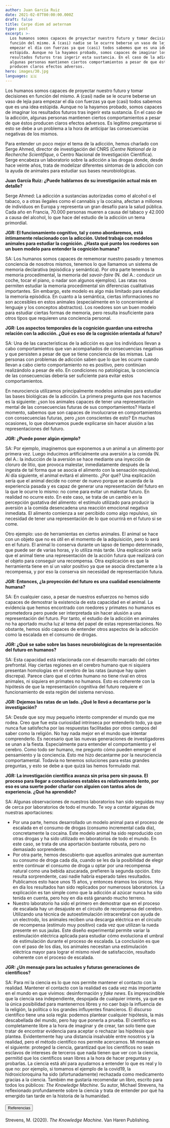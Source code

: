 ```yaml
---
author: Juan García Ruiz
date: 2021-02-07T00:00:00.000Z
draft: false
title: Carpe diem ad aeternam
type: post
excerpt: >-
  Los humanos somos capaces de proyectar nuestro futuro y tomar decisiones en
  función del mismo. A (casi) nadie se le ocurre beberse un vaso de lejía para
  empezar el día con fuerzas ya que (casi) todos sabemos que es una idea
  estúpida. Aunque no la hayamos probado, somos capaces de imaginar los
  resultados futuros tras ingerir esta sustancia. En el caso de la adicción,
  algunas personas mantienen ciertos comportamientos a pesar de que éstos
  producen claros efectos adversos.
hero: images/30.jpg
languages: 🇪🇸
---
```

Los humanos somos capaces de proyectar nuestro futuro y tomar decisiones en función del mismo. A (casi) nadie se le ocurre beberse un vaso de lejía para empezar el día con fuerzas ya que (casi) todos sabemos que es una idea estúpida. Aunque no la hayamos probado, somos capaces de imaginar los resultados futuros tras ingerir esta sustancia. En el caso de la adicción, algunas personas mantienen ciertos comportamientos a pesar de que éstos producen claros efectos adversos. Es legítimo preguntarse si esto se debe a un problema a la hora de anticipar las consecuencias negativas de los mismos. 

Para entender un poco mejor el tema de la adicción, hemos charlado con Serge Ahmed, director de investigación del CNRS (*Centre National de la Recherche Scientifique*, o Centro Nacional de Investigación Científica). Serge encabeza un laboratorio sobre la adicción a las drogas donde, desde hace veinte años, trata de modelizar diferentes síntomas de la adicción con la ayuda de animales para estudiar sus bases neurobiológicas. 

**Juan García Ruiz: ¿Puede hablarnos de su investigación actual más en detalle?**

Serge Ahmed: La adicción a sustancias autorizadas como el alcohol o el tabaco, o a otras ilegales como el cannabis y la cocaína, afectan a millones de individuos en Europa y representa un gran desafío para la salud pública. Cada año en Francia, 70.000 personas mueren a causa del tabaco y 42.000 a causa del alcohol, lo que hace del estudio de la adicción un tema primordial.

**JGR: El funcionamiento cognitivo, tal y como abordaremos, está íntimamente relacionado con la adicción. Usted trabaja con modelos animales para estudiar la cognición. ¿Hasta qué punto los roedores son un buen modelo para entender la cognición humana?**

SA: Los humanos somos capaces de rememorar nuestro pasado y tenemos conciencia de nosotros mismos, tenemos lo que llamamos un sistema de memoria declarativa (episódica y semántica). Por otra parte tenemos la memoria procedimental, la memoria del *savoir-faire* (N. del A.: conducir un coche, tocar el piano, o nadar son algunos ejemplos). Las ratas nos permiten estudiar la memoria procedimental sin diferencias cualitativas importantes. Sin embargo, este modelo es algo más limitado para estudiar la memoria episódica. En cuanto a la semántica, ciertas informaciones no son accesibles en estos animales (especialmente en lo concerniente al lenguaje y los conceptos abstractos). Los roedores son un buen modelo para estudiar ciertas formas de memoria, pero resulta insuficiente para otros tipos que requieren una conciencia personal.

**JGR: Los aspectos temporales de la cognición guardan una estrecha relación con la adicción. ¿Qué es eso de la cognición orientada al futuro?**

SA: Una de las características de la adicción es que los individuos llevan a cabo comportamientos que van acompañados de consecuencias negativas y que persisten a pesar de que se tiene conciencia de las mismas. Las personas con problemas de adicción saben que lo que les ocurre cuando llevan a cabo cierto comportamiento no es positivo, pero continúan realizándolo a pesar de ello. En condiciones no patológicas, la conciencia de las consecuencias debería ser suficiente para evitar estos comportamientos.

En neurociencia utilizamos principalmente modelos animales para estudiar las bases biológicas de la adicción. La primera pregunta que nos hacemos es la siguiente: ¿son los animales capaces de tener una representación mental de las consecuencias futuras de sus comportamientos? Hasta el momento, sabemos que son capaces de involucrarse en comportamientos con consecuencias futuras, pero ¿son conscientes de esto? En muchas ocasiones, lo que observamos puede explicarse sin hacer alusión a las representaciones del futuro.

**JGR: ¿Puede poner algún ejemplo?**

SA: Por ejemplo, imaginemos que exponemos a un animal a un alimento por primera vez. Luego inducimos artificialmente una aversión a la comida (N. del A.: la inducción de la aversión se hace mediante una inyección de cloruro de litio, que provoca malestar, inmediatamente después de la ingesta de tal forma que se asocia el alimento con la sensación repulsiva). Al día siguiente, el animal evitará el alimento. ¿Por qué? Una explicación sería que el animal decide no comer de nuevo porque se acuerda de la experiencia pasada y es capaz de generar una representación del futuro en la que le ocurre lo mismo: no come para evitar un malestar futuro. En realidad no ocurre esto. En este caso, se trata de un cambio en la percepción gustativa del alimento: el estímulo utilizado para producir la aversión a la comida desencadena una reacción emocional negativa inmediata. El alimento comienza a ser percibido como algo repulsivo, sin necesidad de tener una representación de lo que ocurrirá en el futuro si se come. 

Otro ejemplo: uso de herramientas en ciertos animales. El animal se hace con un objeto que no es útil en el momento de la adquisición, pero lo será en el futuro. El animal lo conserva durante un lapso de tiempo determinado, que puede ser de varias horas, y lo utiliza más tarde. Una explicación sería que el animal tiene una representación de la acción futura que realizará con el objeto para conseguir una recompensa. Otra explicación es que la herramienta tiene en sí un valor positivo ya que se asocia directamente a la recompensa, y por eso la conserva sin necesidad de representación futura.

**JGR: Entonces, ¿la proyección del futuro es una cualidad esencialmente humana?**

SA: En cualquier caso, a pesar de nuestros esfuerzos no hemos sido capaces de demostrar la existencia de esta capacidad en el animal. La evidencia que hemos encontrado con roedores y primates no humanos es prometedora pero puede ser interpretada sin hacer alusión a una representación del futuro. Por tanto, el estudio de la adicción en animales no ha aportado mucha luz al tema del papel de estas representaciones. No obstante, hemos sido capaces de entender otros aspectos de la adicción como la escalada en el consumo de drogas.

**JGR: ¿Qué se sabe sobre las bases neurobiológicas de la representación del futuro en humanos?**

SA: Esta capacidad está relacionada con el desarrollo marcado del córtex prefrontal. Hay ciertas regiones en el cerebro humano que ni siquiera presentan homologías en el cerebro de las ratas (aunque hay quien discrepa). Parece claro que el córtex humano no tiene rival en otros animales, ni siquiera en primates no humanos. Esto es coherente con la hipótesis de que la representación cognitiva del futuro requiere el funcionamiento de esta región del sistema nervioso.

**JGR: Dejemos las ratas de un lado. ¿Qué le llevó a decantarse por la investigación?**

SA: Desde que soy muy pequeño intento comprender el mundo que me rodea. Creo que fue esta curiosidad intrínseca por entenderlo todo, ya que nunca fue satisfecha por las respuestas facilitadas por otros campos del saber como la religión. No hay nada mejor en el mundo que intentar comprenderlo. Es necesario que las nuevas generaciones de investigadores se unan a la fiesta. Especialmente para entender el comportamiento y el cerebro. Como todo ser humano, me pregunto cómo pueden emerger el pensamiento y la conciencia. Esto me hizo decantarme por la neurociencia comportamental. Todavía no tenemos soluciones para estas grandes preguntas, y esto se debe a que quizá las hemos formulado mal.

**JGR: La investigación científica avanza sin prisa pero sin pausa. El proceso para llegar a conclusiones estables es relativamente lento, por eso es una suerte poder charlar con alguien con tantos años de experiencia. ¿Qué ha aprendido?**

SA: Algunas observaciones de nuestros laboratorios han sido seguidas muy de cerca por laboratorios de todo el mundo. Te voy a contar algunas de nuestras aportaciones:

* Por una parte, hemos desarrollado un modelo animal para el proceso de escalada en el consumo de drogas (consumo incremental cada día), concretamente la cocaína. Este modelo animal ha sido reproducido con otras drogas y ha sido utilizado en laboratorios de todo el mundo. En este caso, se trata de una aportación bastante robusta, pero no demasiado sorprendente. 
* Por otra parte, hemos descubierto que aquellos animales que aumentan su consumo de droga cada día, cuando se les da la posibilidad de elegir entre continuar el consumo de droga u optar por una recompensa natural como una bebida azucarada, prefieren la segunda opción. Esto resulta sorprendente, casi nadie habría esperado tales resultados. Publicamos esto hace unos 15 años, y entonces éramos los únicos. Hoy en día los resultados han sido replicados por numerosos laboratorios. La explicación es tan simple como que la adicción al azúcar nunca ha sido tenida en cuenta, pero hoy en día está ganando mucho terreno.
* Nuestro laboratorio ha sido el primero en demostrar que en el proceso de escalada hay un desajuste en el circuito de recompensa del cerebro. Utilizando una técnica de autoestimulación intracerebral con ayuda de un electrodo, los animales reciben una descarga eléctrica en el circuito de recompensa (estímulo muy positivo) cada vez que utilizan la rueda presente en sus jaulas. Este diseño experimental permite variar la estimulación eléctrica aplicada para estudiar cómo evoluciona el umbral de estimulación durante el proceso de escalada. La conclusión es que con el paso de los días, los animales necesitan una estimulación eléctrica mayor para lograr el mismo nivel de satisfacción, resultado coherente con el proceso de escalada.

**JGR: ¿Un mensaje para las actuales y futuras generaciones de científicos?**

SA: Para mí la ciencia es lo que nos permite mantener el contacto con la realidad. Mantener el contacto con la realidad es cada vez más importante en el mundo en que vivimos: desinformación y *fake news*. Es imprescindible que la ciencia sea independiente, despojada de cualquier interés, ya que es la única posibilidad para mantenernos libres y no caer bajo la influencia de la religión, la política o los grandes influyentes financieros. El discurso científico tiene una sola regla: podemos plantear cualquier hipótesis, la más descabellada del mundo, pero hay que ponerla a prueba. El científico es completamente libre a la hora de imaginar y de crear, tan solo tiene que tratar de encontrar evidencia para aceptar o rechazar las hipótesis que plantea. Evidentemente hay una distancia insalvable entre nosotros y la realidad, pero el método científico nos permite acercarnos. Mi mensaje es el siguiente: proteged la ciencia, garantizad que los científicos no sean esclavos de intereses de terceros que nada tienen que ver con la ciencia, permitid que los científicos sean libres a la hora de hacer preguntas y probarlas. La ciencia está ahí para ayudarnos a entender lo que es real y lo que no: por ejemplo, si tomamos el ejemplo de la covid19, la hidroxicloroquina ha sido (afortunadamente) rechazada como medicamento gracias a la ciencia. También me gustaría recomendar un libro, escrito para todos los públicos: *The Knowledge Machine*. Su autor, Michael Strevens, ha reflexionado profundamente sobre la ciencia y trata de entender por qué ha emergido tan tarde en la historia de la humanidad.

<h4><button type="button" class="collapsible">Referencias</button></h4>
<div class="content">

Strevens, M. (2020). *The Knowledge Machine*. Van Haren Publishing.

</div>

